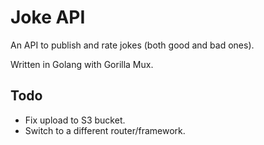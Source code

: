 # Joke API

An API to publish and rate jokes (both good and bad ones).

Written in Golang with Gorilla Mux.

## Todo

- Fix upload to S3 bucket.
- Switch to a different router/framework.